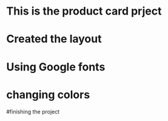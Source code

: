 # This is the product card prject

# Created the layout

# Using Google fonts

# changing colors

#finishing the project